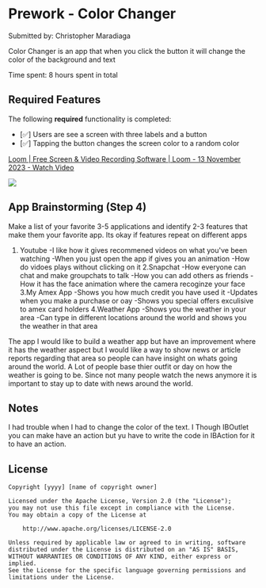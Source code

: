 # Prework - Color Changer

Submitted by: Christopher Maradiaga

Color Changer is an app that when you click the button it will change the color of the background and text

Time spent: 8 hours spent in total

## Required Features

The following **required** functionality is completed:

- [✅] Users are see a screen with three labels and a button
- [✅] Tapping the button changes the screen color to a random color
 


<div>
    <a href="https://www.loom.com/share/7c07d3f3365e4538bb21ccaf88311dfe">
      <p>Loom | Free Screen & Video Recording Software | Loom - 13 November 2023 - Watch Video</p>
    </a>
    <a href="https://www.loom.com/share/7c07d3f3365e4538bb21ccaf88311dfe">
      <img style="max-width:300px;" src="https://cdn.loom.com/sessions/thumbnails/7c07d3f3365e4538bb21ccaf88311dfe-with-play.gif">
    </a>
  </div>


## App Brainstorming (Step 4)
Make a list of your favorite 3-5 applications and identify 2-3 features that make them your favorite app. Its okay if features repeat on different apps
1. Youtube
   -I like how it gives recommened videos on what you've been watching
   -When you just open the app if gives you an animation
   -How do vidoes plays without clicking on it
2.Snapchat
    -How everyone can chat and make groupchats to talk
    -How you can add others as friends
   -How it has the face animation where the camera recoginze your face
3.My Amex App
    -Shows you how much credit you have used it
   -Updates when you make a purchase or oay
   -Shows you special offers exculisive to amex card holders
4.Weather App
    -Shows you the weather in your area
   -Can type in different locations around the world and shows you the weather in that area

The app I would like to build a weather app but have an improvement where it has the weather aspect but I would like a way to show news or article reports regarding that area so people can have insight on whats going around the world. A Lot of people base thier outfit or day on how the weather is going to be. Since not many people watch the news anymore it is important to stay up to date with news around the world.

## Notes

I had trouble when I had to change the color of the text. I Though IBOutlet you can make have an action but yu have to write the code in IBAction for it to have an action.

## License

    Copyright [yyyy] [name of copyright owner]

    Licensed under the Apache License, Version 2.0 (the "License");
    you may not use this file except in compliance with the License.
    You may obtain a copy of the License at

        http://www.apache.org/licenses/LICENSE-2.0

    Unless required by applicable law or agreed to in writing, software
    distributed under the License is distributed on an "AS IS" BASIS,
    WITHOUT WARRANTIES OR CONDITIONS OF ANY KIND, either express or implied.
    See the License for the specific language governing permissions and
    limitations under the License.


